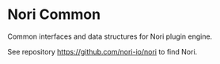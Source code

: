 # Nori Common

Common interfaces and data structures for Nori plugin engine.


See repository https://github.com/nori-io/nori to find Nori.